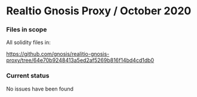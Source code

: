 # Realtio Gnosis Proxy / October 2020

### Files in scope

All solidity files in:

<https://github.com/gnosis/realitio-gnosis-proxy/tree/64e70b9248413a5ed2af5269b816f14bd4cd1db0>

### Current status

No issues have been found